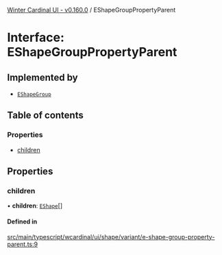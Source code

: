 [Winter Cardinal UI - v0.160.0](../index.md) / EShapeGroupPropertyParent

# Interface: EShapeGroupPropertyParent

## Implemented by

- [`EShapeGroup`](../classes/EShapeGroup.md)

## Table of contents

### Properties

- [children](EShapeGroupPropertyParent.md#children)

## Properties

### children

• **children**: [`EShape`](EShape.md)[]

#### Defined in

[src/main/typescript/wcardinal/ui/shape/variant/e-shape-group-property-parent.ts:9](https://github.com/winter-cardinal/winter-cardinal-ui/blob/v0.160.0/src/main/typescript/wcardinal/ui/shape/variant/e-shape-group-property-parent.ts#L9)
